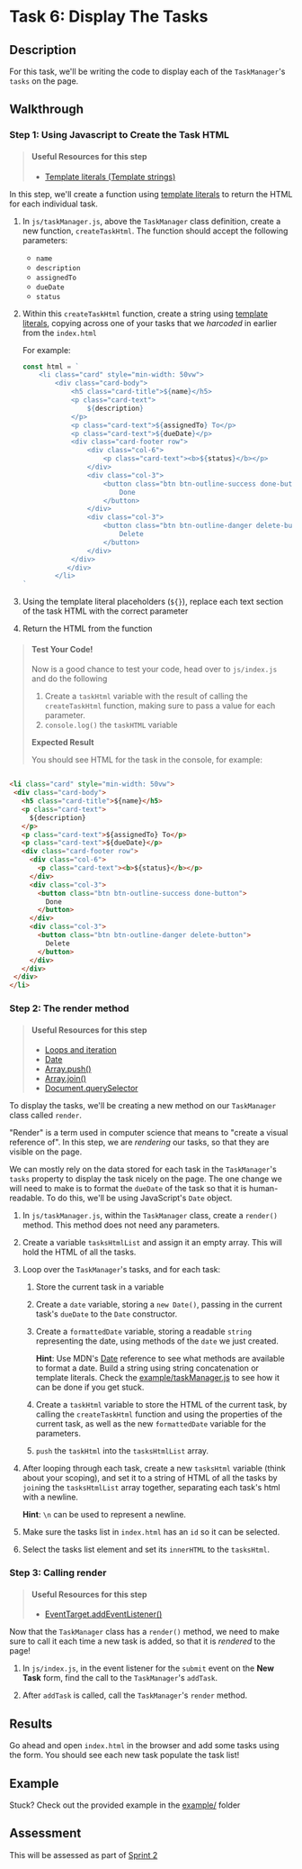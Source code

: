 # Task 6: Display The Tasks

## Description

For this task, we'll be writing the code to display each of the `TaskManager`'s `tasks` on the page.

## Walkthrough

### Step 1: Using Javascript to Create the Task HTML

> #### Useful Resources for this step
> - [Template literals (Template strings)](https://developer.mozilla.org/en-US/docs/Web/JavaScript/Reference/Template_literals)

In this step, we'll create a function using [template literals](https://developer.mozilla.org/en-US/docs/Web/JavaScript/Reference/Template_literals) to return the HTML for each individual task.

1. In `js/taskManager.js`, above the `TaskManager` class definition, create a new function, `createTaskHtml`. The function should accept the following parameters:
    - `name`
    - `description`
    - `assignedTo`
    - `dueDate`
    - `status`

2. Within this `createTaskHtml` function, create a string using [template literals](https://developer.mozilla.org/en-US/docs/Web/JavaScript/Reference/Template_literals), copying across one of your tasks that we *harcoded* in earlier from the `index.html`

    For example:
    ```javascript
    const html = `
        <li class="card" style="min-width: 50vw">
            <div class="card-body">
                <h5 class="card-title">${name}</h5>
                <p class="card-text">
                    ${description}
                </p>
                <p class="card-text">${assignedTo} To</p>
                <p class="card-text">${dueDate}</p>
                <div class="card-footer row">
                    <div class="col-6">
                        <p class="card-text"><b>${status}</b></p>
                    </div>
                    <div class="col-3">
                        <button class="btn btn-outline-success done-button">
                            Done
                        </button>
                    </div>
                    <div class="col-3">
                        <button class="btn btn-outline-danger delete-button">
                            Delete
                        </button>
                    </div>
                </div>
               </div>
            </li>
    `
    ```

3. Using the template literal placeholders (`${}`), replace each text section of the task HTML with the correct parameter

4. Return the HTML from the function

> #### Test Your Code!
> Now is a good chance to test your code, head over to `js/index.js` and do the following
>
> 1. Create a `taskHtml` variable with the result of calling the `createTaskHtml` function, making sure to pass a value for each parameter.
> 2. `console.log()` the `taskHTML` variable
>
> **Expected Result**
>
> You should see HTML for the task in the console, for example:
>   
 ```html

 <li class="card" style="min-width: 50vw">
  <div class="card-body">
    <h5 class="card-title">${name}</h5>
    <p class="card-text">
      ${description}
    </p>
    <p class="card-text">${assignedTo} To</p>
    <p class="card-text">${dueDate}</p>
    <div class="card-footer row">
      <div class="col-6">
        <p class="card-text"><b>${status}</b></p>
      </div>
      <div class="col-3">
        <button class="btn btn-outline-success done-button">
          Done
        </button>
      </div>
      <div class="col-3">
        <button class="btn btn-outline-danger delete-button">
          Delete
        </button>
      </div>
    </div>
  </div>
</li>
 ```

### Step 2: The render method

> #### Useful Resources for this step
> - [Loops and iteration](https://developer.mozilla.org/en-US/docs/Web/JavaScript/Guide/Loops_and_iteration)
> - [Date](https://developer.mozilla.org/en-US/docs/Web/JavaScript/Reference/Global_Objects/Date)
> - [Array.push()](https://developer.mozilla.org/en-US/docs/Web/JavaScript/Reference/Global_Objects/Array/push)
> - [Array.join()](https://developer.mozilla.org/en-US/docs/Web/JavaScript/Reference/Global_Objects/Array/join)
> - [Document.querySelector](https://developer.mozilla.org/en-US/docs/Web/API/Document/querySelector)

To display the tasks, we'll be creating a new method on our `TaskManager` class called `render`.

"Render" is a term used in computer science that means to "create a visual reference of". In this step, we are _rendering_ our tasks, so that they are visible on the page.

We can mostly rely on the data stored for each task in the `TaskManager`'s `tasks` property to display the task nicely on the page. The one change we will need to make is to format the `dueDate` of the task so that it is human-readable. To do this, we'll be using JavaScript's `Date` object.

1. In `js/taskManager.js`, within the `TaskManager` class, create a `render()` method. This method does not need any parameters.

2. Create a variable `tasksHtmlList` and assign it an empty array. This will hold the HTML of all the tasks.

3. Loop over the `TaskManager`'s tasks, and for each task:

    1. Store the current task in a variable

    2. Create a `date` variable, storing a `new Date()`, passing in the current task's `dueDate` to the `Date` constructor.

    3. Create a `formattedDate` variable, storing a readable `string` representing the date, using methods of the `date` we just created. 

        **Hint**: Use MDN's [Date](https://developer.mozilla.org/en-US/docs/Web/JavaScript/Reference/Global_Objects/Date) reference to see what methods are available to format a date. Build a string using string concatenation or template literals. Check the [example/taskManager.js](example/taskManager.js) to see how it can be done if you get stuck.
    
    4. Create a `taskHtml` variable to store the HTML of the current task, by calling the `createTaskHtml` function and using the properties of the current task, as well as the new `formattedDate` variable for the parameters.

    5. `push` the `taskHtml` into the `tasksHtmlList` array.

4. After looping through each task, create a new `tasksHtml` variable (think about your scoping), and set it to a string of HTML of all the tasks by `join`ing the `tasksHtmlList` array together, separating each task's html with a newline.

    **Hint**: `\n` can be used to represent a newline.

5. Make sure the tasks list in `index.html` has an `id` so it can be selected.

6. Select the tasks list element and set its `innerHTML` to the `tasksHtml`.

### Step 3: Calling render

> #### Useful Resources for this step
> - [EventTarget.addEventListener()](https://developer.mozilla.org/en-US/docs/Web/API/EventTarget/addEventListener)

Now that the `TaskManager` class has a `render()` method, we need to make sure to call it each time a new task is added, so that it is _rendered_ to the page!

1. In `js/index.js`, in the event listener for the `submit` event on the **New Task** form, find the call to the `TaskManager`'s `addTask`.

2. After `addTask` is called, call the `TaskManager`'s `render` method.

## Results

Go ahead and open `index.html` in the browser and add some tasks using the form. You should see each new task populate the task list!

## Example

Stuck? Check out the provided example in the [example/](example/) folder

## Assessment

This will be assessed as part of [Sprint 2](https://docs.google.com/spreadsheets/d/1X-LhsK5TaDvQZl-YS6XFxemVx3UhHdAY-vRcdR-rt9Q/edit#gid=680203692) 







